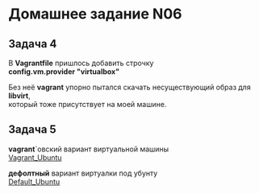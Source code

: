Домашнее задание N06
====================

Задача 4
--------

В **Vagrantfile** пришлось добавить строчку  
**config.vm.provider "virtualbox"**  
  
Без неё **vagrant** упорно пытался скачать несуществующий образ для **libvirt**,  
который тоже присутствует на моей машине.

Задача 5
--------

**vagrant**`овский вариант виртуальной машины  
[Vagrant_Ubuntu](/pic/Vagrant_VM_Settings.png)
  

**дефолтный** вариант виртуалки под убунту  
[Default_Ubuntu](/pic/Default_VM_Settings.png)
  

